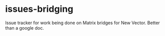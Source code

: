 # issues-bridging
Issue tracker for work being done on Matrix bridges for New Vector. Better than a google doc.

